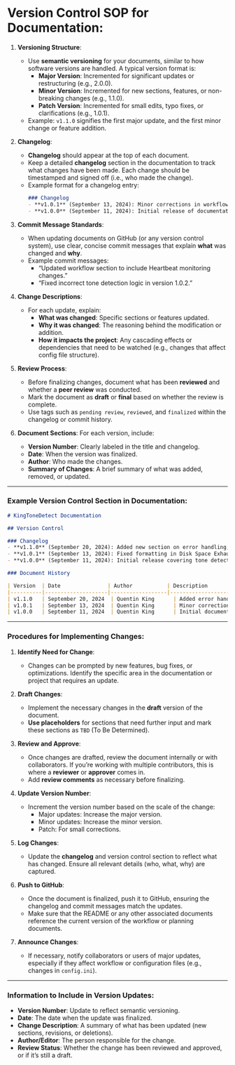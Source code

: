 # **Version Control SOP for Documentation:**

1. **Versioning Structure**:
   - Use **semantic versioning** for your documents, similar to how software versions are handled. A typical version format is:
     - **Major Version**: Incremented for significant updates or restructuring (e.g., 2.0.0).
     - **Minor Version**: Incremented for new sections, features, or non-breaking changes (e.g., 1.1.0).
     - **Patch Version**: Incremented for small edits, typo fixes, or clarifications (e.g., 1.0.1).
   - Example: `v1.1.0` signifies the first major update, and the first minor change or feature addition.

2. **Changelog**:
   - **Changelog** should appear at the top of each document.
   - Keep a detailed **changelog** section in the documentation to track what changes have been made. Each change should be timestamped and signed off (i.e., who made the change).
   - Example format for a changelog entry:
     ```markdown
     ### Changelog
     - **v1.0.1** (September 13, 2024): Minor corrections in workflow overview, fixed typos in "Simultaneous Tone Detection".
     - **v1.0.0** (September 11, 2024): Initial release of documentation covering core workflow, error handling, and heartbeat functionality.
     ```

3. **Commit Message Standards**:
   - When updating documents on GitHub (or any version control system), use clear, concise commit messages that explain **what** was changed and **why**.
   - Example commit messages:
     - “Updated workflow section to include Heartbeat monitoring changes.”
     - “Fixed incorrect tone detection logic in version 1.0.2.”

4. **Change Descriptions**:
   - For each update, explain:
     - **What was changed**: Specific sections or features updated.
     - **Why it was changed**: The reasoning behind the modification or addition.
     - **How it impacts the project**: Any cascading effects or dependencies that need to be watched (e.g., changes that affect config file structure).

5. **Review Process**:
   - Before finalizing changes, document what has been **reviewed** and whether a **peer review** was conducted.
   - Mark the document as **draft** or **final** based on whether the review is complete.
   - Use tags such as `pending review`, `reviewed`, and `finalized` within the changelog or commit history.

6. **Document Sections**:
   For each version, include:
   - **Version Number**: Clearly labeled in the title and changelog.
   - **Date**: When the version was finalized.
   - **Author**: Who made the changes.
   - **Summary of Changes**: A brief summary of what was added, removed, or updated.

---

### **Example Version Control Section in Documentation**:

```markdown
# KingToneDetect Documentation

## Version Control

### Changelog
- **v1.1.0** (September 20, 2024): Added new section on error handling, updated workflow logic for parallel notifications.
- **v1.0.1** (September 13, 2024): Fixed formatting in Disk Space Exhaustion scenario. Added comments to tone detection logic.
- **v1.0.0** (September 11, 2024): Initial release covering tone detection, notifications, and heartbeat.

### Document History

| Version  | Date               | Author           | Description                                                       |
|----------|--------------------|------------------|-------------------------------------------------------------------|
| v1.1.0   | September 20, 2024  | Quentin King      | Added error handling and notification logic.                      |
| v1.0.1   | September 13, 2024  | Quentin King      | Minor corrections in tone detection and notification handling.    |
| v1.0.0   | September 11, 2024  | Quentin King      | Initial document release.                                         |

```

---

### **Procedures for Implementing Changes**:

1. **Identify Need for Change**:
   - Changes can be prompted by new features, bug fixes, or optimizations. Identify the specific area in the documentation or project that requires an update.

2. **Draft Changes**:
   - Implement the necessary changes in the **draft** version of the document.
   - **Use placeholders** for sections that need further input and mark these sections as `TBD` (To Be Determined).
   
3. **Review and Approve**:
   - Once changes are drafted, review the document internally or with collaborators. If you’re working with multiple contributors, this is where a **reviewer** or **approver** comes in.
   - Add **review comments** as necessary before finalizing.

4. **Update Version Number**:
   - Increment the version number based on the scale of the change:
     - Major updates: Increase the major version.
     - Minor updates: Increase the minor version.
     - Patch: For small corrections.
   
5. **Log Changes**:
   - Update the **changelog** and version control section to reflect what has changed. Ensure all relevant details (who, what, why) are captured.

6. **Push to GitHub**:
   - Once the document is finalized, push it to GitHub, ensuring the changelog and commit messages match the updates.
   - Make sure that the README or any other associated documents reference the current version of the workflow or planning documents.

7. **Announce Changes**:
   - If necessary, notify collaborators or users of major updates, especially if they affect workflow or configuration files (e.g., changes in `config.ini`).

---

### **Information to Include in Version Updates**:
- **Version Number**: Update to reflect semantic versioning.
- **Date**: The date when the update was finalized.
- **Change Description**: A summary of what has been updated (new sections, revisions, or deletions).
- **Author/Editor**: The person responsible for the change.
- **Review Status**: Whether the change has been reviewed and approved, or if it’s still a draft.

